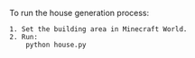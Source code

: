 To run the house generation process:

    1. Set the building area in Minecraft World.
    2. Run:
        python house.py